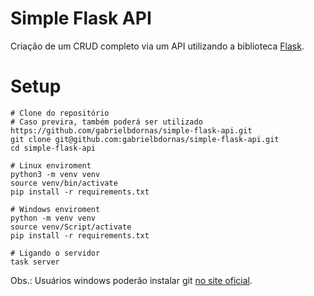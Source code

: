 # Simple Flask API

Criação de um CRUD completo via um API utilizando a biblioteca [Flask](https://pypi.org/project/Flask/).

# Setup

```
# Clone do repositório
# Caso previra, também poderá ser utilizado https://github.com/gabrielbdornas/simple-flask-api.git
git clone git@github.com:gabrielbdornas/simple-flask-api.git
cd simple-flask-api

# Linux enviroment
python3 -m venv venv
source venv/bin/activate
pip install -r requirements.txt

# Windows enviroment
python -m venv venv
source venv/Script/activate
pip install -r requirements.txt

# Ligando o servidor
task server
```

Obs.: Usuários windows poderão instalar git [no site oficial](https://gitforwindows.org/).
